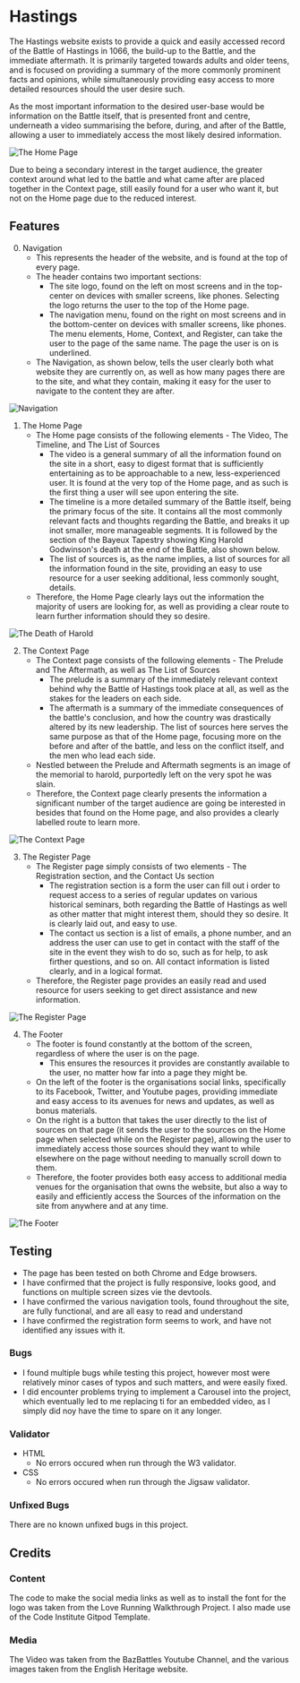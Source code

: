 # Hastings

The Hastings website exists to provide a quick and easily accessed record of the Battle of Hastings in 1066, the build-up to the Battle, and the immediate aftermath. It is primarily targeted towards adults and older teens, and is focused on providing a summary of the more commonly prominent facts and opinions, while simultaneously providing easy access to more detailed resources should the user desire such. 

As the most important information to the desired user-base would be information on the Battle itself, that is presented front and centre, underneath a video summarising the before, during, and after of the Battle, allowing a user to immediately access the most likely desired information.

![The Home Page](/assets/images/Readme1.png)

Due to being a secondary interest in the target audience, the greater context around what led to the battle and what came after are placed together in the Context page, still easily found for a user who want it, but not on the Home page due to the reduced interest.

## Features

0. Navigation
    * This represents the header of the website, and is found at the top of every page.
    * The header contains two important sections:
       - The site logo, found on the left on most screens and in the top-center on devices with smaller screens, like phones. Selecting the logo returns the user to the top of the Home page.
       - The navigation menu, found on the right on most screens and in the bottom-center on devices with smaller screens, like phones. The menu elements, Home, Context, and Register, can take the user to the page of the same name. The page the user is on is underlined.
    * The Navigation, as shown below, tells the user clearly both what website they are currently on, as well as how many pages there are to the site, and what they contain, making it easy for the user to navigate to the content they are after.

![Navigation](/assets/images/ReadmeHeader.png)

1. The Home Page
    * The Home page consists of the following elements - The Video, The Timeline, and The List of Sources
        - The video is a general summary of all the information found on the site in a short, easy to digest format that is sufficiently entertaining as to be approachable to a new, less-experienced user. It is found at the very top of the Home page, and as such is the first thing a user will see upon entering the site.
        - The timeline is a more detailed summary of the Battle itself, being the primary focus of the site. It contains all the most commonly relevant facts and thoughts regarding the Battle, and breaks it up inot smaller, more manageable segments. It is followed by the section of the Bayeux Tapestry showing King Harold Godwinson's death at the end of the Battle, also shown below.
        - The list of sources is, as the name implies, a list of sources for all the information found in the site, providing an easy to use resource for a user seeking additional, less commonly sought, details.
    * Therefore, the Home Page clearly lays out the information the majority of users are looking for, as well as providing a clear route to learn further information should they so desire.

![The Death of Harold](/assets/images/Slide6.jpg)

2. The Context Page
    * The Context page consists of the following elements - The Prelude and The Aftermath, as well as The List of Sources
        - The prelude is a summary of the immediately relevant context behind why the Battle of Hastings took place at all, as well as the stakes for the leaders on each side.
        - The aftermath is a summary of the immediate consequences of the battle's conclusion, and how the country was drastically altered by its new leadership.
        The list of sources here serves the same purpose as that of the Home page, focusing more on the before and after of the battle, and less on the conflict itself, and the men who lead each side.
    * Nestled between the Prelude and Aftermath segments is an image of the memorial to harold, purportedly left on the very spot he was slain.
    * Therefore, the Context page clearly presents the information a significant number of the target audience are going be interested in besides that found on the Home page, and also provides a clearly labelled route to learn more.

![The Context Page](/assets/images/Readme2.png)

3. The Register Page
    * The Register page simply consists of two elements - The Registration section, and the Contact Us section
        - The registration section is a form the user can fill out i order to request access to a series of regular updates on various historical seminars, both regarding the Battle of Hastings as well as other matter that might interest them, should they so desire. It is clearly laid out, and easy to use.
        - The contact us section is a list of emails, a phone number, and an address the user can use to get in contact with the staff of the site in the event they wish to do so, such as for help, to ask firther questions, and so on. All contact information is listed clearly, and in a logical format.
    * Therefore, the Register page provides an easily read and used resource for users seeking to get direct assistance and new information.

![The Register Page](/assets/images/Readme3.png)

4. The Footer
    * The footer is found constantly at the bottom of the screen, regardless of where the user is on the page.
        - This ensures the resources it provides are constantly available to the user, no matter how far into a page they might be.
    * On the left of the footer is the organisations social links, specifically to its Facebook, Twitter, and Youtube pages, providing immediate and easy access to its avenues for news and updates, as well as bonus materials.
    * On the right is a button that takes the user directly to the list of sources on that page (it sends the user to the sources on the Home page when selected while on the Register page), allowing the user to immediately access those sources should they want to while elsewhere on the page without needing to manually scroll down to them.
    * Therefore, the footer provides both easy access to additional media venues for the organisation that owns the website, but also a way to easily and efficiently access the Sources of the information on the site from anywhere and at any time.

![The Footer](/assets/images/ReadmeFooter.png)

## Testing

* The page has been tested on both Chrome and Edge browsers.
* I have confirmed that the project is fully responsive, looks good, and functions on multiple screen sizes vie the devtools.
* I have confirmed the various navigation tools, found throughout the site, are fully functional, and are all easy to read and understand
* I have confirmed the registration form seems to work, and have not identified any issues with it.

### Bugs

* I found multiple bugs while testing this project, however most were relatively minor cases of typos and such matters, and were easily fixed.
* I did encounter problems trying to implement a Carousel into the project, which eventually led to me replacing ti for an embedded video, as I simply did noy have the time to spare on it any longer.

### Validator

* HTML
    - No errors occured when run through the W3 validator.
* CSS
    - No errors occured when run through the Jigsaw validator.

### Unfixed Bugs

There are no known unfixed bugs in this project.

## Credits

### Content
The code to make the social media links as well as to install the font for the logo was taken from the Love Running Walkthrough Project. I also made use of the Code Institute Gitpod Template.

### Media
The Video was taken from the BazBattles Youtube Channel, and the various images taken from the English Heritage website.